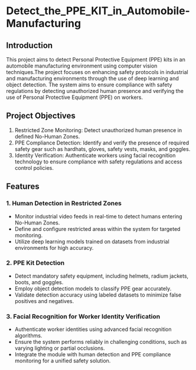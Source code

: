 # Detect_the_PPE_KIT_in_Automobile-Manufacturing
## Introduction
This project aims to detect Personal Protective Equipment (PPE) kits in an automobile manufacturing environment using computer vision techniques.The project focuses on enhancing safety protocols in industrial and manufacturing environments through the use of deep learning and object detection. The system aims to ensure compliance with safety regulations by detecting unauthorized human presence and verifying the use of Personal Protective Equipment (PPE) on workers.

## Project Objectives
1. Restricted Zone Monitoring: Detect unauthorized human presence in defined No-Human Zones.
2. PPE Compliance Detection: Identify and verify the presence of required safety gear such as hardhats, gloves, safety vests, masks, and goggles.
3. Identity Verification: Authenticate workers using facial recognition technology to ensure compliance with safety regulations and access control policies.

## Features
### 1. Human Detection in Restricted Zones
- Monitor industrial video feeds in real-time to detect humans entering No-Human Zones.
- Define and configure restricted areas within the system for targeted monitoring.
- Utilize deep learning models trained on datasets from industrial environments for high accuracy.

### 2. PPE Kit Detection
- Detect mandatory safety equipment, including helmets, radium jackets, boots, and goggles.
- Employ object detection models to classify PPE gear accurately.
- Validate detection accuracy using labeled datasets to minimize false positives and negatives.

### 3. Facial Recognition for Worker Identity Verification
- Authenticate worker identities using advanced facial recognition algorithms.
- Ensure the system performs reliably in challenging conditions, such as varying lighting or partial occlusions.
- Integrate the module with human detection and PPE compliance monitoring for a unified safety solution.

